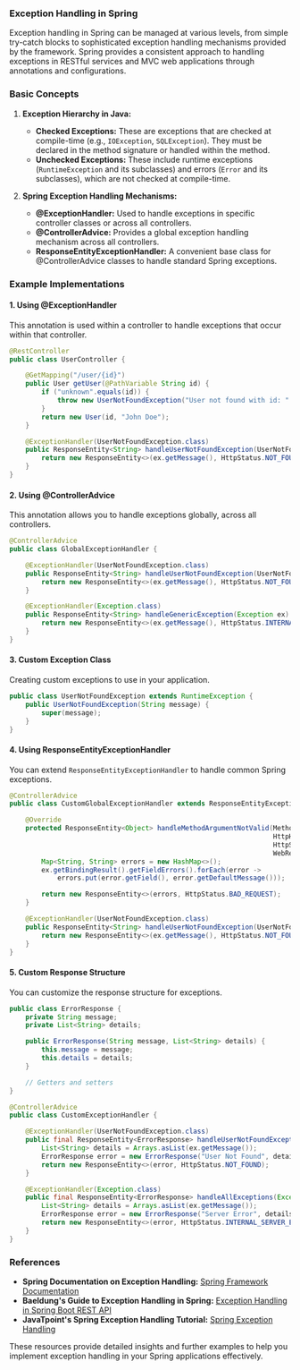 ### Exception Handling in Spring

Exception handling in Spring can be managed at various levels, from simple try-catch blocks to sophisticated exception handling mechanisms provided by the framework. Spring provides a consistent approach to handling exceptions in RESTful services and MVC web applications through annotations and configurations.

### Basic Concepts

1. **Exception Hierarchy in Java:**
   - **Checked Exceptions:** These are exceptions that are checked at compile-time (e.g., `IOException`, `SQLException`). They must be declared in the method signature or handled within the method.
   - **Unchecked Exceptions:** These include runtime exceptions (`RuntimeException` and its subclasses) and errors (`Error` and its subclasses), which are not checked at compile-time.

2. **Spring Exception Handling Mechanisms:**
   - **@ExceptionHandler:** Used to handle exceptions in specific controller classes or across all controllers.
   - **@ControllerAdvice:** Provides a global exception handling mechanism across all controllers.
   - **ResponseEntityExceptionHandler:** A convenient base class for @ControllerAdvice classes to handle standard Spring exceptions.

### Example Implementations

#### 1. Using @ExceptionHandler

This annotation is used within a controller to handle exceptions that occur within that controller.

```java
@RestController
public class UserController {

    @GetMapping("/user/{id}")
    public User getUser(@PathVariable String id) {
        if ("unknown".equals(id)) {
            throw new UserNotFoundException("User not found with id: " + id);
        }
        return new User(id, "John Doe");
    }

    @ExceptionHandler(UserNotFoundException.class)
    public ResponseEntity<String> handleUserNotFoundException(UserNotFoundException ex) {
        return new ResponseEntity<>(ex.getMessage(), HttpStatus.NOT_FOUND);
    }
}
```

#### 2. Using @ControllerAdvice

This annotation allows you to handle exceptions globally, across all controllers.

```java
@ControllerAdvice
public class GlobalExceptionHandler {

    @ExceptionHandler(UserNotFoundException.class)
    public ResponseEntity<String> handleUserNotFoundException(UserNotFoundException ex) {
        return new ResponseEntity<>(ex.getMessage(), HttpStatus.NOT_FOUND);
    }

    @ExceptionHandler(Exception.class)
    public ResponseEntity<String> handleGenericException(Exception ex) {
        return new ResponseEntity<>(ex.getMessage(), HttpStatus.INTERNAL_SERVER_ERROR);
    }
}
```

#### 3. Custom Exception Class

Creating custom exceptions to use in your application.

```java
public class UserNotFoundException extends RuntimeException {
    public UserNotFoundException(String message) {
        super(message);
    }
}
```

#### 4. Using ResponseEntityExceptionHandler

You can extend `ResponseEntityExceptionHandler` to handle common Spring exceptions.

```java
@ControllerAdvice
public class CustomGlobalExceptionHandler extends ResponseEntityExceptionHandler {

    @Override
    protected ResponseEntity<Object> handleMethodArgumentNotValid(MethodArgumentNotValidException ex,
                                                                  HttpHeaders headers,
                                                                  HttpStatus status,
                                                                  WebRequest request) {
        Map<String, String> errors = new HashMap<>();
        ex.getBindingResult().getFieldErrors().forEach(error -> 
            errors.put(error.getField(), error.getDefaultMessage()));

        return new ResponseEntity<>(errors, HttpStatus.BAD_REQUEST);
    }

    @ExceptionHandler(UserNotFoundException.class)
    public ResponseEntity<String> handleUserNotFoundException(UserNotFoundException ex) {
        return new ResponseEntity<>(ex.getMessage(), HttpStatus.NOT_FOUND);
    }
}
```

#### 5. Custom Response Structure

You can customize the response structure for exceptions.

```java
public class ErrorResponse {
    private String message;
    private List<String> details;

    public ErrorResponse(String message, List<String> details) {
        this.message = message;
        this.details = details;
    }

    // Getters and setters
}

@ControllerAdvice
public class CustomExceptionHandler {

    @ExceptionHandler(UserNotFoundException.class)
    public final ResponseEntity<ErrorResponse> handleUserNotFoundException(UserNotFoundException ex, WebRequest request) {
        List<String> details = Arrays.asList(ex.getMessage());
        ErrorResponse error = new ErrorResponse("User Not Found", details);
        return new ResponseEntity<>(error, HttpStatus.NOT_FOUND);
    }

    @ExceptionHandler(Exception.class)
    public final ResponseEntity<ErrorResponse> handleAllExceptions(Exception ex, WebRequest request) {
        List<String> details = Arrays.asList(ex.getMessage());
        ErrorResponse error = new ErrorResponse("Server Error", details);
        return new ResponseEntity<>(error, HttpStatus.INTERNAL_SERVER_ERROR);
    }
}
```

### References

- **Spring Documentation on Exception Handling:** [Spring Framework Documentation](https://docs.spring.io/spring-framework/docs/current/reference/html/web.html#mvc-ann-exceptionhandler)
- **Baeldung's Guide to Exception Handling in Spring:** [Exception Handling in Spring Boot REST API](https://www.baeldung.com/exception-handling-for-rest-with-spring)
- **JavaTpoint's Spring Exception Handling Tutorial:** [Spring Exception Handling](https://www.javatpoint.com/spring-boot-exception-handling)

These resources provide detailed insights and further examples to help you implement exception handling in your Spring applications effectively.
